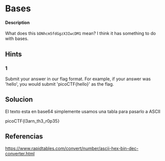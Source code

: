 # Bases

#### Description
What does this `bDNhcm5fdGgzX3IwcDM1` mean? I think it has something to do with bases.


## Hints
### 1
Submit your answer in our flag format. For example, if your answer was 'hello', you would submit 'picoCTF{hello}' as the flag.

## Solucion
El texto esta en base64 simplemente usamos una tabla para pasarlo a ASCII

 picoCTF{l3arn_th3_r0p35}

## Referencias

https://www.rapidtables.com/convert/number/ascii-hex-bin-dec-converter.html